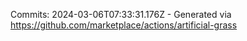 Commits: 2024-03-06T07:33:31.176Z - Generated via https://github.com/marketplace/actions/artificial-grass
<br>
